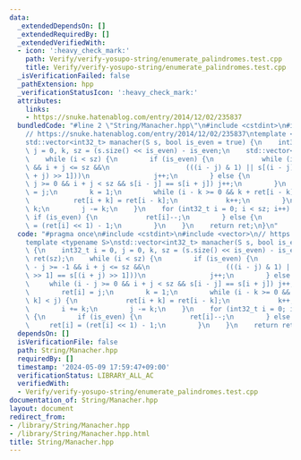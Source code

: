 ```yaml
---
data:
  _extendedDependsOn: []
  _extendedRequiredBy: []
  _extendedVerifiedWith:
  - icon: ':heavy_check_mark:'
    path: Verify/verify-yosupo-string/enumerate_palindromes.test.cpp
    title: Verify/verify-yosupo-string/enumerate_palindromes.test.cpp
  _isVerificationFailed: false
  _pathExtension: hpp
  _verificationStatusIcon: ':heavy_check_mark:'
  attributes:
    links:
    - https://snuke.hatenablog.com/entry/2014/12/02/235837
  bundledCode: "#line 2 \"String/Manacher.hpp\"\n#include <cstdint>\n#include <vector>\n\
    // https://snuke.hatenablog.com/entry/2014/12/02/235837\ntemplate <typename S>\n\
    std::vector<int32_t> manacher(S s, bool is_even = true) {\n    int32_t i = 0,\
    \ j = 0, k, sz = (s.size() << is_even) - is_even;\n    std::vector<int32_t> ret(sz);\n\
    \    while (i < sz) {\n        if (is_even) {\n            while (i - j >= -1\
    \ && i + j <= sz &&\n                   (((i - j) & 1) || s[(i - j) >> 1] == s[(i\
    \ + j) >> 1]))\n                j++;\n        } else {\n            while (i -\
    \ j >= 0 && i + j < sz && s[i - j] == s[i + j]) j++;\n        }\n        ret[i]\
    \ = j;\n        k = 1;\n        while (i - k >= 0 && k + ret[i - k] < j) {\n \
    \           ret[i + k] = ret[i - k];\n            k++;\n        }\n        i +=\
    \ k;\n        j -= k;\n    }\n    for (int32_t i = 0; i < sz; i++) {\n       \
    \ if (is_even) {\n            ret[i]--;\n        } else {\n            ret[i]\
    \ = (ret[i] << 1) - 1;\n        }\n    }\n    return ret;\n}\n"
  code: "#pragma once\n#include <cstdint>\n#include <vector>\n// https://snuke.hatenablog.com/entry/2014/12/02/235837\n\
    template <typename S>\nstd::vector<int32_t> manacher(S s, bool is_even = true)\
    \ {\n    int32_t i = 0, j = 0, k, sz = (s.size() << is_even) - is_even;\n    std::vector<int32_t>\
    \ ret(sz);\n    while (i < sz) {\n        if (is_even) {\n            while (i\
    \ - j >= -1 && i + j <= sz &&\n                   (((i - j) & 1) || s[(i - j)\
    \ >> 1] == s[(i + j) >> 1]))\n                j++;\n        } else {\n       \
    \     while (i - j >= 0 && i + j < sz && s[i - j] == s[i + j]) j++;\n        }\n\
    \        ret[i] = j;\n        k = 1;\n        while (i - k >= 0 && k + ret[i -\
    \ k] < j) {\n            ret[i + k] = ret[i - k];\n            k++;\n        }\n\
    \        i += k;\n        j -= k;\n    }\n    for (int32_t i = 0; i < sz; i++)\
    \ {\n        if (is_even) {\n            ret[i]--;\n        } else {\n       \
    \     ret[i] = (ret[i] << 1) - 1;\n        }\n    }\n    return ret;\n}"
  dependsOn: []
  isVerificationFile: false
  path: String/Manacher.hpp
  requiredBy: []
  timestamp: '2024-05-09 17:59:47+09:00'
  verificationStatus: LIBRARY_ALL_AC
  verifiedWith:
  - Verify/verify-yosupo-string/enumerate_palindromes.test.cpp
documentation_of: String/Manacher.hpp
layout: document
redirect_from:
- /library/String/Manacher.hpp
- /library/String/Manacher.hpp.html
title: String/Manacher.hpp
---
```

